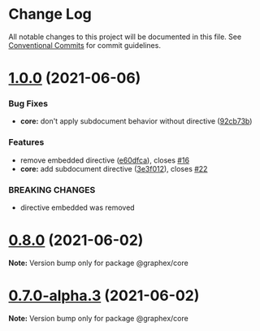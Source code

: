 # Change Log

All notable changes to this project will be documented in this file.
See [Conventional Commits](https://conventionalcommits.org) for commit guidelines.

# [1.0.0](https://github.com/vitramir/apollo-model-mongodb/compare/v0.8.0...v1.0.0) (2021-06-06)


### Bug Fixes

* **core:** don't apply subdocument behavior without directive ([92cb73b](https://github.com/vitramir/apollo-model-mongodb/commit/92cb73b))


### Features

* remove embedded directive ([e60dfca](https://github.com/vitramir/apollo-model-mongodb/commit/e60dfca)), closes [#16](https://github.com/vitramir/apollo-model-mongodb/issues/16)
* **core:** add subdocument directive ([3e3f012](https://github.com/vitramir/apollo-model-mongodb/commit/3e3f012)), closes [#22](https://github.com/vitramir/apollo-model-mongodb/issues/22)


### BREAKING CHANGES

* directive embedded was removed





# [0.8.0](https://github.com/vitramir/apollo-model-mongodb/compare/v0.7.0...v0.8.0) (2021-06-02)

**Note:** Version bump only for package @graphex/core





# [0.7.0-alpha.3](https://github.com/vitramir/apollo-model-mongodb/compare/v0.7.0-alpha.2...v0.7.0-alpha.3) (2021-06-02)

**Note:** Version bump only for package @graphex/core
